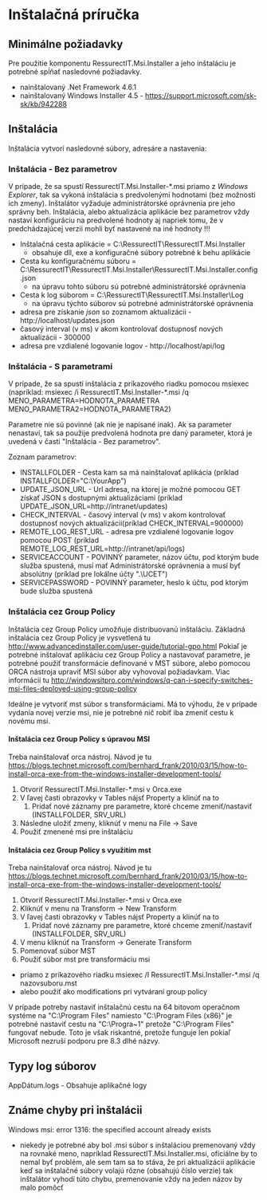 ﻿# Inštalačná príručka

## Minimálne požiadavky

Pre použitie komponentu RessurectIT.Msi.Installer a jeho inštaláciu je potrebné spĺňať nasledovné požiadavky.

- nainštalovaný .Net Framework 4.6.1
- nainštalovaný Windows Installer 4.5 - https://support.microsoft.com/sk-sk/kb/942288

## Inštalácia

Inštalácia vytvorí nasledovné súbory, adresáre a nastavenia:

### Inštalácia - Bez parametrov

V prípade, že sa spustí RessurectIT.Msi.Installer-*.msi priamo z *Windows Explorer*, tak sa vykoná inštalácia s predvolenými hodnotami (bez možnosti ich zmeny). 
Inštalátor vyžaduje administrátorské oprávnenia pre jeho správny beh.
Inštalácia, alebo aktualizácia aplikácie bez parametrov vždy nastaví konfiguráciu na predvolené hodnoty aj napriek tomu, že v predchádzajúcej verzii mohli byť nastavené na iné hodnoty !!!
 - Inštalačná cesta aplikácie = C:\RessurectIT\RessurectIT.Msi.Installer
   - obsahuje dll, exe a konfiguračné súbory potrebné k behu aplikácie
 - Cesta ku konfiguračnému súboru = C:\RessurectIT\RessurectIT.Msi.Installer\RessurectIT.Msi.Installer.config.json
   - na úpravu tohto súboru sú potrebné administrátorské oprávnenia
 - Cesta k log súborom = C:\RessurectIT\RessurectIT.Msi.Installer\Log
   - na úpravu týchto súborov sú potrebné administrátorské oprávnenia
 - adresa pre získanie *json* so zoznamom aktualizácii - http://localhost/updates.json
 - časový interval (v ms) v akom kontrolovať dostupnosť nových aktualizácii - 300000
 - adresa pre vzdialené logovanie logov - http://localhost/api/log

### Inštalácia - S parametrami

V prípade, že sa spustí inštalácia z príkazového riadku pomocou msiexec 
(napríklad: msiexec /i RessurectIT.Msi.Installer-*.msi /q MENO_PARAMETRA=HODNOTA_PARAMETRA MENO_PARAMETRA2=HODNOTA_PARAMETRA2)

Parametre nie sú povinné (ak nie je napísané inak). Ak sa parameter nenastaví, tak sa použije predvolená hodnota pre daný parameter, ktorá je uvedená v časti "Inštalácia - Bez parametrov".

Zoznam parametrov:
 - INSTALLFOLDER - Cesta kam sa má nainštalovať aplikácia (príklad INSTALLFOLDER="C:\YourApp")
 - UPDATE_JSON_URL - Url adresa, na ktorej je možné pomocou GET získať JSON s dostupnými aktualizáciami (príklad UPDATE_JSON_URL=http://intranet/updates)
 - CHECK_INTERVAL - časový interval (v ms) v akom kontrolovať dostupnosť nových aktualizácii(príklad CHECK_INTERVAL=900000)
 - REMOTE_LOG_REST_URL - adresa pre vzdialené logovanie logov pomocou POST (príklad REMOTE_LOG_REST_URL=http://intranet/api/logs)
 - SERVICEACCOUNT - POVINNÝ parameter, názov účtu, pod ktorým bude služba spustená, musí mať Administrátorské oprávnenia a musí byť absolútny (príklad pre lokálne účty ".\UCET")
 - SERVICEPASSWORD - POVINNÝ parameter, heslo k účtu, pod ktorým bude služba spustená

### Inštalácia cez Group Policy

Inštalácia cez Group Policy umožňuje distribuovanú inštaláciu. Základná inštalácia cez Group Policy je vysvetlená tu http://www.advancedinstaller.com/user-guide/tutorial-gpo.html
Pokiaľ je potrebné inštalovať aplikáciu cez Group Policy a nastavovať parametre, je potrebné použiť transformácie definované v MST súbore, alebo
pomocou ORCA nástroja upraviť MSI súbor aby vyhovoval požiadavkam. Viac informácií tu http://windowsitpro.com/windows/q-can-i-specify-switches-msi-files-deployed-using-group-policy

Ideálne je vytvoriť mst súbor s transformáciami. Má to výhodu, že v prípade vydania novej verzie msi, nie je potrebné nič robiť iba zmeniť cestu k novému msi.

#### Inštalácia cez Group Policy s úpravou MSI

Treba nainštalovať orca nástroj. Návod je tu https://blogs.technet.microsoft.com/bernhard_frank/2010/03/15/how-to-install-orca-exe-from-the-windows-installer-development-tools/

1. Otvoriť RessurectIT.Msi.Installer-*.msi v Orca.exe
2. V ľavej časti obrazovky v Tables nájsť Property a klinúť na to
   1. Pridať nové záznamy pre parametre, ktoré chceme zmeniť/nastaviť (INSTALLFOLDER, SRV_URL)
3. Následne uložiť zmeny, kliknúť v menu na File -> Save
4. Použiť zmenené msi pre inštaláciu

#### Inštalácia cez Group Policy s využitím mst

Treba nainštalovať orca nástroj. Návod je tu https://blogs.technet.microsoft.com/bernhard_frank/2010/03/15/how-to-install-orca-exe-from-the-windows-installer-development-tools/

1. Otvoriť RessurectIT.Msi.Installer-*.msi v Orca.exe
2. Kliknúť v menu na Transform -> New Transform
3. V ľavej časti obrazovky v Tables nájsť Property a klinúť na to
   1. Pridať nové záznamy pre parametre, ktoré chceme zmeniť/nastaviť (INSTALLFOLDER, SRV_URL)
4. V menu kliknúť na Transform -> Generate Transform
5. Pomenovať súbor MST
6. Použiť súbor mst pre transformáciu msi
 - priamo z príkazového riadku msiexec /I RessurectIT.Msi.Installer-*.msi /q nazovsuboru.mst
 - alebo použiť ako modifications pri vytváraní group policy

V prípade potreby nastaviť inštalačnú cestu na 64 bitovom operačnom systéme na "C:\Program Files" namiesto "C:\Program Files (x86)" je potrebné nastaviť cestu na "C:\Progra~1" pretože "C:\Program Files"
fungovať nebude. Toto je však riskantné, pretože funguje len pokiaľ Microsoft nezruší podporu pre 8.3 dlhé názvy.

## Typy log súborov

AppDátum.logs - Obsahuje aplikačné logy

## Známe chyby pri inštalácii

Windows msi: error 1316: the specified account already exists
 - niekedy je potrebné aby bol .msi súbor s inštaláciou premenovaný vždy na rovnaké meno, napríklad RessurectIT.Msi.Installer.msi, oficiálne by to nemal byť problém, ale sem tam sa to stáva, že pri aktualizácii aplikácie keď sa inštalačné súbory volajú rôzne (obsahujú číslo verzie) tak inštalátor vyhodí túto chybu, premenovanie vždy na jeden názov by malo pomôcť